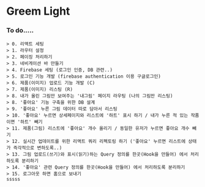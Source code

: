 # Greem Light

### To do.....

    > 0. 리액트 세팅
    > 1. 라우터 설정
    > 2. 페이징 처리하기
    > 3. 네비게이션 바 만들기
    > 4. Firebase 세팅 (로그인 인증, DB 관련..)
    > 5. 로그인 기능 개발 (firebase authentication 이용 구글로그인)
    > 6. 제품(이미지) 업로드 기능 개발 (C)
    > 7. 제품(이미지) 리스팅 (R)
    > 8. 내가 올린 그림만 보여주는 '내그림' 페이지 라우팅 (나의 그림만 리스팅)
    > 8. '좋아요' 기능 구축을 위한 DB 설계
    > 9. '좋아요' 누른 그림 데이터 따로 담아서 리스팅
    > 10. '좋아요' 누르면 상세페이지와 리스트에 '하트' 표시 하기 / 내가 누른 적 있는 작품이면 '하트' 빼기
    > 11. 제품(그림) 리스트에 '좋아요' 개수 올리기 / 동일한 유저가 누르면 좋아요 개수 빼기
    > 12. 실시간 업데이트를 위한 리액트 쿼리 리펙토링 하기 ('좋아요' 누르면 리스트에 상태가 즉각적으로 변하도록..)
    > 13. 그림 업로드(쓰기)와 표시(읽기)하는 Query 정의를 한곳(Hook을 만들어) 에서 처리하도록 분리하기
    > 14. '좋아요' 관련 Query 정의를 한곳(Hook을 만들어) 에서 처리하도록 분리하기
    > 15. 로그아웃 하면 홈으로 보내기
    sssss
